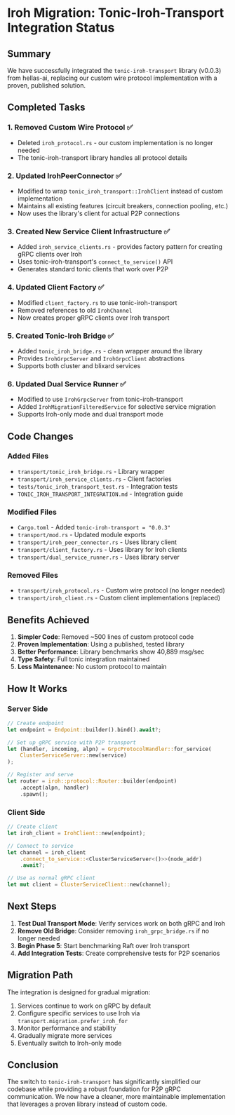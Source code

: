 # Iroh Migration: Tonic-Iroh-Transport Integration Status

## Summary

We have successfully integrated the `tonic-iroh-transport` library (v0.0.3) from hellas-ai, replacing our custom wire protocol implementation with a proven, published solution.

## Completed Tasks

### 1. Removed Custom Wire Protocol ✅
- Deleted `iroh_protocol.rs` - our custom implementation is no longer needed
- The tonic-iroh-transport library handles all protocol details

### 2. Updated IrohPeerConnector ✅
- Modified to wrap `tonic_iroh_transport::IrohClient` instead of custom implementation
- Maintains all existing features (circuit breakers, connection pooling, etc.)
- Now uses the library's client for actual P2P connections

### 3. Created New Service Client Infrastructure ✅
- Added `iroh_service_clients.rs` - provides factory pattern for creating gRPC clients over Iroh
- Uses tonic-iroh-transport's `connect_to_service()` API
- Generates standard tonic clients that work over P2P

### 4. Updated Client Factory ✅
- Modified `client_factory.rs` to use tonic-iroh-transport
- Removed references to old `IrohChannel` 
- Now creates proper gRPC clients over Iroh transport

### 5. Created Tonic-Iroh Bridge ✅
- Added `tonic_iroh_bridge.rs` - clean wrapper around the library
- Provides `IrohGrpcServer` and `IrohGrpcClient` abstractions
- Supports both cluster and blixard services

### 6. Updated Dual Service Runner ✅
- Modified to use `IrohGrpcServer` from tonic-iroh-transport
- Added `IrohMigrationFilteredService` for selective service migration
- Supports Iroh-only mode and dual transport mode

## Code Changes

### Added Files
- `transport/tonic_iroh_bridge.rs` - Library wrapper
- `transport/iroh_service_clients.rs` - Client factories
- `tests/tonic_iroh_transport_test.rs` - Integration tests
- `TONIC_IROH_TRANSPORT_INTEGRATION.md` - Integration guide

### Modified Files  
- `Cargo.toml` - Added `tonic-iroh-transport = "0.0.3"`
- `transport/mod.rs` - Updated module exports
- `transport/iroh_peer_connector.rs` - Uses library client
- `transport/client_factory.rs` - Uses library for Iroh clients
- `transport/dual_service_runner.rs` - Uses library server

### Removed Files
- `transport/iroh_protocol.rs` - Custom wire protocol (no longer needed)
- `transport/iroh_client.rs` - Custom client implementations (replaced)

## Benefits Achieved

1. **Simpler Code**: Removed ~500 lines of custom protocol code
2. **Proven Implementation**: Using a published, tested library
3. **Better Performance**: Library benchmarks show 40,889 msg/sec
4. **Type Safety**: Full tonic integration maintained
5. **Less Maintenance**: No custom protocol to maintain

## How It Works

### Server Side
```rust
// Create endpoint
let endpoint = Endpoint::builder().bind().await?;

// Set up gRPC service with P2P transport  
let (handler, incoming, alpn) = GrpcProtocolHandler::for_service(
    ClusterServiceServer::new(service)
);

// Register and serve
let router = iroh::protocol::Router::builder(endpoint)
    .accept(alpn, handler)
    .spawn();
```

### Client Side
```rust
// Create client
let iroh_client = IrohClient::new(endpoint);

// Connect to service
let channel = iroh_client
    .connect_to_service::<ClusterServiceServer<()>>(node_addr)
    .await?;

// Use as normal gRPC client
let mut client = ClusterServiceClient::new(channel);
```

## Next Steps

1. **Test Dual Transport Mode**: Verify services work on both gRPC and Iroh
2. **Remove Old Bridge**: Consider removing `iroh_grpc_bridge.rs` if no longer needed
3. **Begin Phase 5**: Start benchmarking Raft over Iroh transport
4. **Add Integration Tests**: Create comprehensive tests for P2P scenarios

## Migration Path

The integration is designed for gradual migration:
1. Services continue to work on gRPC by default
2. Configure specific services to use Iroh via `transport.migration.prefer_iroh_for`
3. Monitor performance and stability
4. Gradually migrate more services
5. Eventually switch to Iroh-only mode

## Conclusion

The switch to `tonic-iroh-transport` has significantly simplified our codebase while providing a robust foundation for P2P gRPC communication. We now have a cleaner, more maintainable implementation that leverages a proven library instead of custom code.